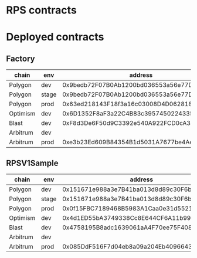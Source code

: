 # RPS contracts

# Deployed contracts

## Factory

| chain    | env   | address                                    |
| -------- | ----- | ------------------------------------------ |
| Polygon  | dev   | 0x9bedb72F07B0Ab1200bd036553a56e77DD241037 |
| Polygon  | stage | 0x9bedb72F07B0Ab1200bd036553a56e77DD241037 |
| Polygon  | prod  | 0x63ed218143F18f3a16c03008D4D062818298CA80 |
| Optimism | dev   | 0x6D1352F8aF3a22C4B83c39574502243357fc2124 |
| Blast    | dev   | 0xF8d3De6F50d9C3392e540A922FCD0cA3a69e9a80 |
| Arbitrum | dev   |                                            |
| Arbitrum | prod  | 0xe3b23Ed609B84354B1d5031A7677be4Ae9517efA |

## RPSV1Sample

| chain    | env   | address                                    |
| -------- | ----- | ------------------------------------------ |
| Polygon  | dev   | 0x151671e988a3e7B41ba013d8d89c30F6b53de929 |
| Polygon  | stage | 0x151671e988a3e7B41ba013d8d89c30F6b53de929 |
| Polygon  | prod  | 0x0f15FBC7189468B5983A1Caa0e31d552128f6703 |
| Optimism | dev   | 0x4d1ED55bA3749338Cc8E644CF6A11b99e966267b |
| Blast    | dev   | 0x4758195B8adc1639061aA4F70ee75F4086f349C7 |
| Arbitrum | dev   |                                            |
| Arbitrum | prod  | 0x085DdF516F7d04eb8a09a204Eb40966435d62F83 |
